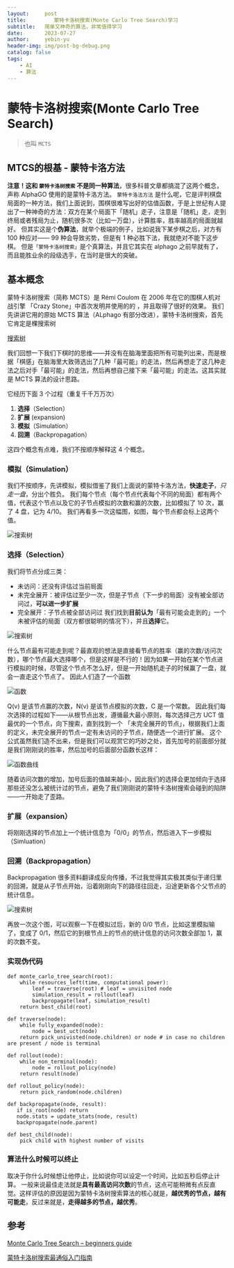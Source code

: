 ```yaml
---
layout:     post
title:         蒙特卡洛树搜索(Monte Carlo Tree Search)学习
subtitle:   简单又神奇的算法，非常值得学习
date:       2023-07-27
author:     yebin-yu
header-img: img/post-bg-debug.png
catalog: false
tags:
    - AI
    - 算法
---
```


# 蒙特卡洛树搜索(Monte Carlo Tree Search)

> 也叫 `MCTS`

## MTCS的根基 - 蒙特卡洛方法

**注意！这和 `蒙特卡洛树搜索` 不是同一种算法**，很多科普文章都搞混了这两个概念，声称 AlphaGO 使用的是蒙特卡洛方法。
`蒙特卡洛法方法` 是什么呢，它是评判棋盘局面的一种方法，我们上面说到，围棋很难写出好的估值函数，于是上世纪有人提出了一种神奇的方法：双方在某个局面下「随机」走子，注意是「随机」走，走到终局或者残局为止，随机很多次（比如一万盘），计算胜率，胜率越高的局面就越好。
但其实这是个**伪算法**，就举个极端的例子，比如说我下某步棋之后，对方有 100 种应对—— 99 种会导致劣势，但是有 1 种必胜下法，我就绝对不能下这步棋。
但是`「蒙特卡洛树搜索」`是个真算法，并且它其实在 alphago 之前早就有了，而且能胜业余的段级选手，在当时是很大的突破。



## 基本概念

蒙特卡洛树搜索（简称 MCTS）是 Rémi Coulom 在 2006 年在它的围棋人机对战引擎 「Crazy Stone」中首次发明并使用的的 ，并且取得了很好的效果。
我们先讲讲它用的原始 MCTS 算法（ALphago 有部分改进），蒙特卡洛树搜索，首先它肯定是棵搜索树

[搜索树]({{site.baseurl}}/img-post/蒙特卡洛方法-搜索树示例.png)

我们回想一下我们下棋时的思维——并没有在脑海里面把所有可能列出来，而是根据「棋感」在脑海里大致筛选出了几种「最可能」的走法，然后再想走了这几种走法之后对手「最可能」的走法，然后再想自己接下来「最可能」的走法。这其实就是 MCTS 算法的设计思路。

它经历下面 3 个过程（重复千千万万次）

1. **选择**（Selection）
2. **扩展** (expansion)
3. **模拟**（Simulation）
4. **回溯**（Backpropagation）

这四个概念有点难，我们不按顺序解释这 4 个概念。



### 模拟（Simulation）

我们不按顺序，先讲模拟，模拟借鉴了我们上面说的蒙特卡洛方法，**快速走子**，*只走一盘*，分出个胜负。
我们每个节点（每个节点代表每个不同的局面）都有两个值，代表这个节点以及它的子节点模拟的次数和赢的次数，比如模拟了 10 次，赢了 4 盘，记为 4/10。
我们再看多一次这幅图，如图，每个节点都会标上这两个值。

![搜索树](https://pic1.zhimg.com/80/v2-b958662a0be8daf52bea1cd735a7575c_1440w.webp)



### 选择（Selection）

我们将节点分成三类：

- 未访问：还没有评估过当前局面
- 未完全展开：被评估过至少一次，但是子节点（下一步的局面）没有被全部访问过，**可以进一步扩展**
- 完全展开：子节点被全部访问过
  我们找到**目前认为**「最有可能会走到的」一个未被评估的局面（双方都很聪明的情况下），并且**选择**它。

![搜索树](https://pic1.zhimg.com/80/v2-b958662a0be8daf52bea1cd735a7575c_1440w.webp)

什么节点最有可能走到呢？最直观的想法是直接看节点的胜率（赢的次数/访问次数），哪个节点最大选择哪个，但是这样是不行的！因为如果一开始在某个节点进行模拟的时候，尽管这个节点不怎么好，但是一开始随机走子的时候赢了一盘，就会一直走这个节点了。
因此人们造了一个函数

![函数](https://pic4.zhimg.com/80/v2-d450d75dfed9f815edd62e4723f465ff_1440w.webp)

Q(v) 是该节点赢的次数，N(v) 是该节点模拟的次数，C 是一个常数。
因此我们每次选择的过程如下——从根节点出发，遵循最大最小原则，每次选择己方 UCT 值最优的一个节点，向下搜索，直到找到一个
「未完全展开的节点」，根据我们上面的定义，未完全展开的节点一定有未访问的子节点，随便选一个进行扩展。
这个公式虽然我们造不出来，但是我们可以观赏它的巧妙之处，首先加号的前面部分就是我们刚刚说的胜率，然后加号的后面部分函数长这样：

![函数曲线](https://pic1.zhimg.com/80/v2-5003cc469da5a89911f0032c7f80c558_1440w.webp)

随着访问次数的增加，加号后面的值越来越小，因此我们的选择会更加倾向于选择那些还没怎么被统计过的节点，避免了我们刚刚说的蒙特卡洛树搜索会碰到的陷阱——一开始走了歪路。

### 扩展（expansion）

将刚刚选择的节点加上一个统计信息为「0/0」的节点，然后进入下一步模拟（Simluation）



### 回溯（Backpropagation）

Backpropagation 很多资料翻译成反向传播，不过我觉得其实极其类似于递归里的回溯，就是从子节点开始，沿着刚刚向下的路径往回走，沿途更新各个父节点的统计信息。

![搜索树](https://pic1.zhimg.com/80/v2-b958662a0be8daf52bea1cd735a7575c_1440w.webp)

再放一次这个图，可以观察一下在模拟过后，新的 0/0 节点，比如这里模拟输了，变成了 0/1，然后它的到根节点上的节点的统计信息的访问次数全部加 1，赢的次数不变。



### 实现伪代码

```
def monte_carlo_tree_search(root):
    while resources_left(time, computational power):
        leaf = traverse(root) # leaf = unvisited node 
        simulation_result = rollout(leaf)
        backpropagate(leaf, simulation_result)
    return best_child(root)

def traverse(node):
    while fully_expanded(node):
        node = best_uct(node)
    return pick_univisted(node.children) or node # in case no children are present / node is terminal 

def rollout(node):
    while non_terminal(node):
        node = rollout_policy(node)
    return result(node) 

def rollout_policy(node):
    return pick_random(node.children)

def backpropagate(node, result):
   if is_root(node) return 
   node.stats = update_stats(node, result) 
   backpropagate(node.parent)

def best_child(node):
    pick child with highest number of visits
```



### 算法什么时候可以终止

取决于你什么时候想让他停止，比如说你可以设定一个时间，比如五秒后停止计算。
一般来说最佳走法就是**具有最高访问次数**的节点，这点可能稍微有点反直觉。这样评估的原因是因为蒙特卡洛树搜索算法的核心就是，**越优秀的节点，越有可能走**，反过来就是，**走得越多的节点，越优秀**。



## 参考

[Monte Carlo Tree Search – beginners guide](https://int8.io/monte-carlo-tree-search-beginners-guide/)

[蒙特卡洛树搜索最通俗入门指南](https://zhuanlan.zhihu.com/p/53948964)
